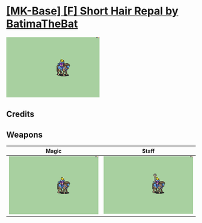 # [\[MK-Base\] \[F\] Short Hair Repal by BatimaTheBat](./)

<img src="./6.%20Magic/Magic_000.png" alt="[MK-Base] [F] Short Hair Repal by BatimaTheBat standing" />

## Credits



## Weapons


|Magic |Staff |
|  :---: | :---: |
| <img alt="Magic animation" src="./6.%20Magic/Magic.gif" /> | <img alt="Staff animation" src="./7.%20Staff/Staff.gif" /> |
